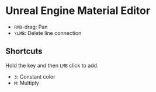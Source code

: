 # Unreal Engine Material Editor

- `RMB`-drag: Pan
- `⌥LMB`: Delete line connection

## Shortcuts

Hold the key and then `LMB` click to add.

- `3`: Constant color
- `M`: Multiply
